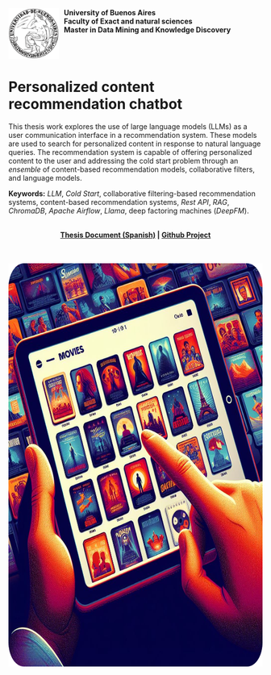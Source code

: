 
<div style="overflow: auto;">
    <img src="https://github.com/adrianmarino/thesis-paper-tex/blob/master/images/logouba.png" alt="Logo"  style="float: left; width: 100px; margin-right: 10px;"/>
    <p style="margin: 0;">
      <b>University of Buenos Aires</br>Faculty of Exact and natural sciences</br>Master in Data Mining and Knowledge Discovery</b>
    </p>
</div>


# Personalized content recommendation chatbot

This thesis work explores the use of large language models (LLMs) as a user communication interface in a recommendation system. 
These models are used to search for personalized content in response to natural language queries. 
The recommendation system is capable of offering personalized content to the user and addressing the cold start problem through an _ensemble_ 
of content-based recommendation models, collaborative filters, and language models.

**Keywords:** _LLM_, _Cold Start_, collaborative filtering-based recommendation systems, content-based recommendation systems, _Rest API_, _RAG_, _ChromaDB_, _Apache Airflow_, _Llama_, deep factoring machines (_DeepFM_).

<p align="center">
  <br/>
  <b><a href="https://github.com/adrianmarino/thesis-paper-tex/tree/master/thesis.pdf">Thesis Document (Spanish)</a><b/>
    |
  <b><a href="https://github.com/adrianmarino/thesis-paper">Github Project</a><b/>
  <br/>
  <br/>
  <br/>
</p>


<p align="center">
  <img src="https://github.com/adrianmarino/thesis-paper/blob/master/images/logo.png?raw=true"  height="800" />
</p>
